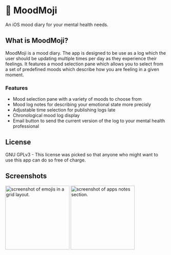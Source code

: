 # 📒 MoodMoji
An iOS mood diary for your mental health needs.

## What is MoodMoji?
MoodMoji is a mood diary. The app is designed to be use as a log which the user should be updating multiple times per day as they experience their feelings. It features a mood selection pane which allows you to select from a set of predefined moods which describe how you are feeling in a given moment.

### Features
- Mood selection pane with a variety of moods to choose from
- Mood log notes for describing your emotional state more precisly
- Adjustable time selection for publishing logs late
- Chronological mood log display
- Email button to send the current version of the log to your mental health professional

## License
GNU GPLv3 - This license was picked so that anyone who might want to use this app can do so free of charge.

## Screenshots
<img src="https://i.imgur.com/tBkoyeW.png" alt="screenshot of emojis in a grid layout." width="200"/>
<img src="https://i.imgur.com/H0xfziu.png" alt="screenshot of apps notes section." width="200"/>
